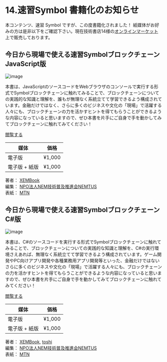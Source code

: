 # 14.速習Symbol 書籍化のお知らせ

本コンテンツ、速習 Symbol ですが、この度書籍化されました！ 紙媒体がお好みの方は是非以下をご確認下さい。現在技術書店14様の[オンラインマーケット](https://techbookfest.org/event/tbf14/market)上で販売しております。

## 今日から現場で使える速習SymbolブロックチェーンJavaScript版

![image](https://github.com/ymuichiro/quick_learning_symbol_ja/assets/47295014/568bf431-421c-46c1-9684-ce5c0d96e2e7)

本書は、JavaScriptのソースコードをWebブラウザのコンソールで実行する形式でSymbolブロックチェーンに触れてみることで、ブロックチェーンについての実践的な知識と理解を、誰もが無理なく系統立てて学習できるよう構成されています。金融だけではなく、さらに多くのビジネスや文化の「現場」で活躍する人々にも、ブロックチェーンの力を活かすヒントを得てもらうことができるような内容になっていると思いますので、ぜひ本書を片手にご自身で手を動かしてみてブロックチェーンに触れてみてください！

[閲覧する](https://techbookfest.org/product/1iLNyYUUpfvh2EsB8qj0U0?productVariantID=s17xwr6eNj8fxjXC91YBRp)

| 媒体          | 価格   |
| ------------- | ------ |
| 電子版        | ¥1,000 |
| 電子版 + 紙版 | ¥1,000 |

著者： [XEMBook](https://twitter.com/xembook)<br>
編集： [NPO法人NEM技術普及推進会NEMTUS](https://twitter.com/NemtusOfficial)<br>
表紙： [MTN](https://twitter.com/MTN_syndicate)<br>

## 今日から現場で使える速習SymbolブロックチェーンC#版

![image](https://github.com/ymuichiro/quick_learning_symbol_ja/assets/47295014/b6a7d04d-11a8-4b22-a6bf-56567bf9e207)

本書は、C#のソースコードを実行する形式でSymbolブロックチェーンに触れてみることで、ブロックチェーンについての実践的な知識と理解を、C#の実行環境さえあれば、無理なく系統立てて学習できるよう構成されています。ゲーム開発やPC向けアプリ開発や各種業務用アプリ開発等といった、金融だけではないさらに多くのビジネスや文化の「現場」で活躍する人々にも、ブロックチェーンの力を活かすヒントを得てもらうことができるような内容になっていると思いますので、ぜひ本書を片手にご自身で手を動かしてみてブロックチェーンに触れてみてください！

[閲覧する](https://techbookfest.org/product/rMKkMgBq9ZadJSecDytR9k?productVariantID=e4FVYU0MFV2TZMGMRtg6d5)

| 媒体          | 価格   |
| ------------- | ------ |
| 電子版        | ¥1,000 |
| 電子版 + 紙版 | ¥1,000 |

著者： [XEMBook](https://twitter.com/xembook), [toshi](https://twitter.com/toshiya_ma)<br>
編集： [NPO法人NEM技術普及推進会NEMTUS](https://twitter.com/NemtusOfficial)<br>
表紙： [MTN](https://twitter.com/MTN_syndicate)<br>

